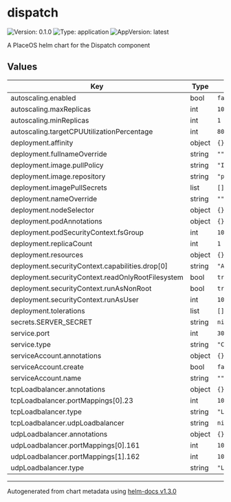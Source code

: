 # dispatch

![Version: 0.1.0](https://img.shields.io/badge/Version-0.1.0-informational?style=flat-square) ![Type: application](https://img.shields.io/badge/Type-application-informational?style=flat-square) ![AppVersion: latest](https://img.shields.io/badge/AppVersion-latest-informational?style=flat-square)

A PlaceOS helm chart for the Dispatch component

## Values

| Key | Type | Default | Description |
|-----|------|---------|-------------|
| autoscaling.enabled | bool | `false` |  |
| autoscaling.maxReplicas | int | `10` |  |
| autoscaling.minReplicas | int | `1` |  |
| autoscaling.targetCPUUtilizationPercentage | int | `80` |  |
| deployment.affinity | object | `{}` |  |
| deployment.fullnameOverride | string | `""` |  |
| deployment.image.pullPolicy | string | `"IfNotPresent"` |  |
| deployment.image.repository | string | `"placeos/dispatch"` |  |
| deployment.imagePullSecrets | list | `[]` |  |
| deployment.nameOverride | string | `""` |  |
| deployment.nodeSelector | object | `{}` |  |
| deployment.podAnnotations | object | `{}` |  |
| deployment.podSecurityContext.fsGroup | int | `10001` |  |
| deployment.replicaCount | int | `1` |  |
| deployment.resources | object | `{}` |  |
| deployment.securityContext.capabilities.drop[0] | string | `"ALL"` |  |
| deployment.securityContext.readOnlyRootFilesystem | bool | `true` |  |
| deployment.securityContext.runAsNonRoot | bool | `true` |  |
| deployment.securityContext.runAsUser | int | `10001` |  |
| deployment.tolerations | list | `[]` |  |
| secrets.SERVER_SECRET | string | `nil` |  |
| service.port | int | `3000` |  |
| service.type | string | `"ClusterIP"` |  |
| serviceAccount.annotations | object | `{}` |  |
| serviceAccount.create | bool | `false` |  |
| serviceAccount.name | string | `""` |  |
| tcpLoadbalancer.annotations | object | `{}` |  |
| tcpLoadbalancer.portMappings[0].23 | int | `10023` |  |
| tcpLoadbalancer.type | string | `"LoadBalancer"` |  |
| tcpLoadbalancer.udpLoadbalancer | string | `nil` |  |
| udpLoadbalancer.annotations | object | `{}` |  |
| udpLoadbalancer.portMappings[0].161 | int | `10161` |  |
| udpLoadbalancer.portMappings[1].162 | int | `10162` |  |
| udpLoadbalancer.type | string | `"LoadBalancer"` |  |

----------------------------------------------
Autogenerated from chart metadata using [helm-docs v1.3.0](https://github.com/norwoodj/helm-docs/releases/v1.3.0)
